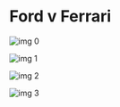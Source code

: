 # Ford v Ferrari

![img 0](https://i.imgur.com/03AZSgR.jpg)

![img 1](https://i.imgur.com/h123LmJ.png)

![img 2](https://i.imgur.com/EPofeSJ.jpg)

![img 3](https://i.imgur.com/m1e04kr.png)

